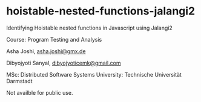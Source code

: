 # hoistable-nested-functions-jalangi2
Identifying Hoistable nested functions in Javascript using Jalangi2


Course: Program Testing and Analysis

Asha Joshi, asha.joshi@gmx.de

Dibyojyoti Sanyal, dibyojyoticemk@gmail.com 

MSc: Distributed Software Systems University: Technische Universität Darmstadt

Not availble for public use. 
